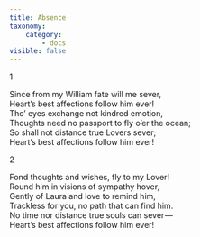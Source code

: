 ```yaml
---
title: Absence
taxonomy:
    category:
        - docs
visible: false
---
```


1

Since from my William fate will me sever,  
Heart’s best affections follow him ever!  
Tho’ eyes exchange not kindred emotion,  
Thoughts need no passport to fly o’er the ocean;  
So shall not distance true Lovers sever;  
Heart’s best affections follow him ever!

2

Fond thoughts and wishes, fly to my Lover!  
Round him in visions of sympathy hover,  
Gently of Laura and love to remind him,  
Trackless for you, no path that can find him.  
No time nor distance true souls can sever —   
Heart’s best affections follow him ever!  